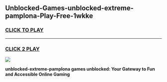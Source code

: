 
## Unblocked-Games-unblocked-extreme-pamplona-Play-Free-1wkke
<h3>
<a href="https://premium76.site?title=unblocked-extreme-pamplona&ref=22A">CLICK TO PLAY</a></h3>
<hr>

<h3>
<a href="https://premium76.site?title=unblocked-extreme-pamplona&ref=22A">CLICK 2 PLAY</a>
  
</h3>

<a href="https://premium76.site?title=unblocked-extreme-pamplona&ref=22A"><img src="https://clearcache.store/games.png"></a>


**unblocked-extreme-pamplona games unblocked: Your Gateway to Fun and Accessible Online Gaming**
